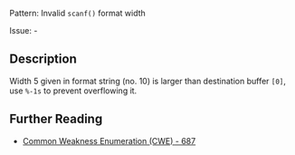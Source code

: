 Pattern: Invalid `scanf()` format width

Issue: -

## Description

Width 5 given in format string (no. 10) is larger than destination buffer `[0]`, use `%-1s` to prevent overflowing it.

## Further Reading

* [Common Weakness Enumeration (CWE) - 687](https://cwe.mitre.org/data/definitions/687.html)